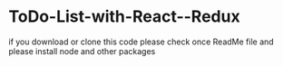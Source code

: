 # ToDo-List-with-React--Redux
if you download or clone this code please check once ReadMe file and please install node and other packages 
